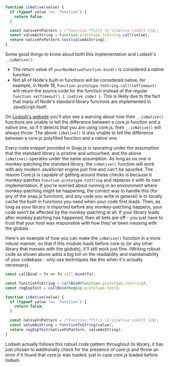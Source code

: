 ```javascript
function isNative(value) {
  if (typeof value !== 'function') {
    return false;
  }

  const nativeFnPattern = /^function.*?\(\) \{ \[native code\] \}$/;
  const valueAsString = Function.prototype.toString.call(value);
  return nativeFnPattern.test(valueAsString);
}
```

Some good things to know about both this implementation and Lodash's `_.isNative()`:
* The return value of `yourNonNativeFunction.bind()` is considered a native function.
* Not all of Node's built-in functions will be considered native, for example, in Node 18, `Function.prototype.toString.call(setTimeout)` will return the source code for the function instead of the regular `function setTimeout() { [native code] }`. This is likely due to the fact that many of Node's standard library functions are implemented in JavaScript itself.

On [Lodash's website](https://lodash.com/docs/4.17.15#isNative) you'll also see a warning about how their `_.isNative()` functions are unable to tell the difference between a core.js function and a native one, so if it detects that you are using core.js, their `_.isNative()` will always throw. The above `isNative()` is also unable to tell the difference between a core.js polyfilled function and a native one.

Every code snippet provided in Snap.js is operating under the assumption that the standard library is pristine and untouched, and the above `isNative()` operates under the same assumption. As long as no one is monkey-patching the standard library, the `isNative()` function will work with any modern JavaScript engine just fine and can't be spoofed. The reason Core.js is capable of getting around these checks is because it monkey-patches `Function.prototype.toString` and replaces it with its own implementation. If you're worried about running in an environment where monkey-patching might be happening, the correct way to handle this (for any of the snap.js functions, and any code you write in general) is to locally cache the built-in functions you need when your code first loads. Then, as long as your library is imported before any monkey-patching happens, your code won't be affected by the monkey-patching at all. If your library loads after monkey patching has happened, then all bets are off - you just have to trust that your host was responsible with how they've been messing with the globals.

Here's an example of how you can make the `isNative()` function in a more robust manner, so that if this module loads before core-js (or any other library that messes with the globals), it'll still work just fine. (Writing robust code as shown above adds a big toll on the readability and maintainability of your codebase - only use techniques like this when it's actually necessary).

```javascript
const callBind = fn => fn.call.bind(fn);

const functionToString = callBind(Function.prototype.toString);
const regExpTest = callBind(RegExp.prototype.test);

function isNative(value) {
  if (typeof value !== 'function') {
    return false;
  }

  const nativeFnPattern = /^function.*?\(\) \{ \[native code\] \}$/;
  const valueAsString = functionToString(value);
  return regExpTest(nativeFnPattern, valueAsString);
}
```

Lodash actually follows this robust code pattern throughout its library, it has just chosen to additionally check for the presence of core.js and throw an error if it found that core.js was loaded, just in case core.js loaded before lodash.
